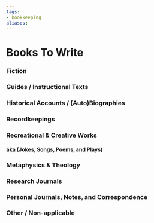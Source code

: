 ```yaml
---
tags:
- bookkeeping
aliases:
---
```


# Books To Write
### Fiction
### Guides / Instructional Texts
### Historical Accounts / (Auto)Biographies
### Recordkeepings
### Recreational & Creative Works
#### aka (Jokes, Songs, Poems, and Plays)
### Metaphysics & Theology
### Research Journals
### Personal Journals, Notes, and Correspondence
### Other / Non-applicable
